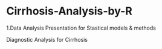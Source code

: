 # Cirrhosis-Analysis-by-R
1.Data Analysis Presentation for Stastical models &amp; methods


Diagnostic Analysis for Cirrhosis
